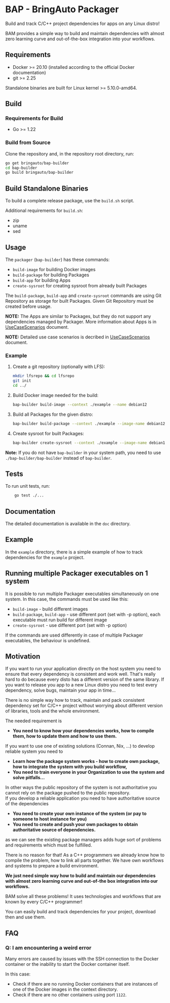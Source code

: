 # BAP - BringAuto Packager

Build and track C/C++ project dependencies for apps on any Linux distro!

BAM provides a simple way to build and maintain dependencies with almost zero learning curve and out-of-the-box integration into your workflows.

## Requirements

- Docker >= 20.10 (installed according to the official Docker documentation)
- git >= 2.25

Standalone binaries are built for Linux kernel >= 5.10.0-amd64.

## Build

### Requirements for Build

- Go >= 1.22

### Build from Source

Clone the repository and, in the repository root directory, run:

```bash
go get bringauto/bap-builder
cd bap-builder
go build bringauto/bap-builder
```

## Build Standalone Binaries

To build a complete release package, use the `build.sh` script.

Additional requirements for `build.sh`:

- zip
- uname
- sed

## Usage

The `packager` (`bap-builder`) has these commands:
 - `build-image` for building Docker images
 - `build-package` for building Packages
 - `build-app` for building Apps
 - `create-sysroot` for creating sysroot from already built Packages

The `build-package`, `build-app` and `create-sysroot` commands are using Git Repository as storage
for built Packages. Given Git Repository must be created before usage.

**NOTE:** The Apps are similar to Packages, but they do not support any dependencies managed by
Packager. More information about Apps is in [UseCaseScenarios](./doc/UseCaseScenarios.md) document.

**NOTE:** Detailed use case scenarios is decribed in [UseCaseScenarios](./doc/UseCaseScenarios.md) document.

### Example

1. Create a git repository (optionally with LFS):

    ```bash
    mkdir lfsrepo && cd lfsrepo
    git init
    cd ../
    ```

2. Build Docker image needed for the build:

    ```bash
    bap-builder build-image --context ./example --name debian12
    ```

3. Build all Packages for the given distro:

    ```bash
    bap-builder build-package --context ./example --image-name debian12 --output-dir ./lfsrepo --all
    ```

4. Create sysroot for built Packages:

    ```bash
    bap-builder create-sysroot --context ./example --image-name debian12 --git-lfs ./lfsrepo --sysroot-dir ./new_sysroot
    ```

**Note:** If you do not have `bap-builder` in your system path, you need to use `./bap-builder/bap-builder` instead of `bap-builder`.

## Tests

To run unit tests, run:

```bash
    go test ./...
```

## Documentation

The detailed documentation is available in the `doc` directory.

## Example

In the `example` directory, there is a simple example of how to track dependencies for the `example` project.

## Running multiple Packager executables on 1 system

It is possible to run multiple Packager executables simultaneously on one system. In this case,
the commands must be used like this:

 - `build-image` - build different images
 - `build-package`, `build-app` - use different port (set with -p option), each executable must run
 build for different image
 - `create-sysroot` - use different port (set with -p option)

If the commands are used differently in case of multiple Packager executables, the behaviour is
undefined.

## Motivation

If you want to run your application directly on the host system you need to ensure that every dependency
is consistent and work well.
That's really hard to do because every disto has a different version of the same library. If you want to release
you app to a new Linux distro you need to test every dependency, solve bugs, maintain your app in time...

There is no simple way how to track, maintain and pack consistent dependency set for C/C++ project without worrying
about different version of libraries, tools and the whole environment.

The needed requirement is

- **You need to know how your dependencies works, how to compile them,
  how to update them and how to use them.**

If you want to use one of existing solutions (Connan, Nix, ...) to develop reliable system you need to

- **Learn how the package system works - how to create own package, how to integrate the system with you build workflow,**
- **You need to train everyone in your Organization to use the system and solve pitfalls...**

In other ways the public repository of the system is not authoritative you cannot rely on the package pushed
to the public repository.\
If you develop a reliable application you need to have authoritative source of the dependencies

- **You need to create your own instance of the system (or pay to someone to host instance for you)**
- **You need to create and push your own packages to obtain authoritative source of dependencies.**

as we can see the existing package managers adds huge sort of problems and requirements which must
be fulfilled.

There is no  reason for that! As a C++ programmers we already know how to compile the problem, how to link
all parts together. We have own workflows and systems to prepare a build environment.

**We just need simple way how to build and maintain our dependencies with almost zero learning curve and out-of-the
box integration into our workflows.**

BAM solve all these problems! It uses technologies and workflows that are known by every C/C++ programmer!

You can easily build and track dependencies for your project, download then and use them.

## FAQ

### Q: I am encountering a weird error

Many errors are caused by issues with the SSH connection to the Docker container or the inability to start the Docker container itself.

In this case:

- Check if there are no running Docker containers that are instances of one of the Docker images in the context directory.
- Check if there are no other containers using port `1122`.
